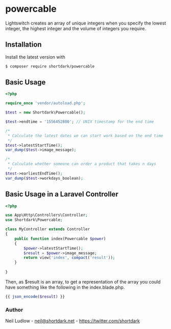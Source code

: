 # powercable

Lightswitch creates an array of unique integers when you specify the lowest integer, the highest integer and the volume of integers you require.


## Installation

Install the latest version with

```bash
$ composer require shortdark/powercable
```

## Basic Usage

```php
<?php

require_once 'vendor/autoload.php';

$test = new Shortdark\Powercable();

$test->endtime = '1556452800'; // UNIX timestamp for the end time

/*
 * Calculate the latest dates we can start work based on the end time
 */
$test->latestStartTime();
var_dump($test->image_message);

/*
 * Calculate whether someone can order a product that takes n days
 */
$test->earliestEndTime();
var_dump($test->workdays_boolean);

```



## Basic Usage in a Laravel Controller

```php
<?php

use App\Http\Controllers\Controller;
use Shortdark\Powercable;

class MyController extends Controller
{
    public function index(Powercable $power)
    {
        $power->latestStartTime();
        $result = $power->image_message;
        return view('index', compact('result'));
    }
    
}
```

Then, as $result is an array, to get a representation of the array you could have something like the following in the index.blade.php.

```php
{{ json_encode($result) }}
```

### Author

Neil Ludlow - <neil@shortdark.net> - <https://twitter.com/shortdark>